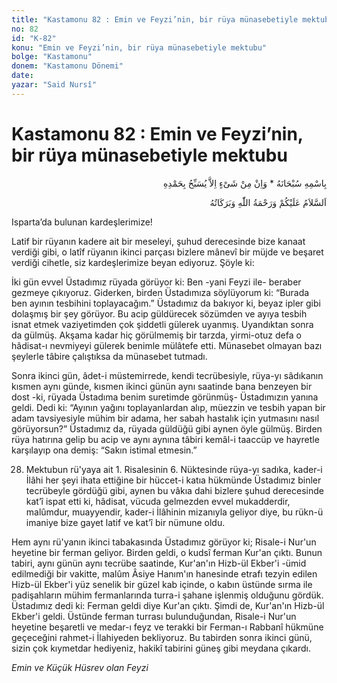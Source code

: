 ```yaml
---
title: "Kastamonu 82 : Emin ve Feyzi’nin, bir rüya münasebetiyle mektubu"
no: 82
id: "K-82"
konu: "Emin ve Feyzi’nin, bir rüya münasebetiyle mektubu"
bolge: "Kastamonu"
donem: "Kastamonu Dönemi"
date: 
yazar: "Said Nursî"
---
```


# Kastamonu 82 : Emin ve Feyzi’nin, bir rüya münasebetiyle mektubu

<p class="arabic" dir="rtl" title="Meal: “Subhân Allah’ın adıyla” * “Hiçbir şey yoktur ki O'nu hamd ile tesbih etmesin” [İsrâ 17:44]">بِاسْمِهِ سُبْحَانَهُ * وَاِنْ مِنْ شَىْءٍ اِلاَّ يُسَبِّحُ بِحَمْدِهِ</p>

<p class="arabic" dir="rtl" title="Meal: “Allah’ın selâmı, rahmeti ve bereketleri, üzerinize olsun.”">اَلسَّلاَمُ عَلَيْكُمْ وَرَحْمَةُ اللّٰهِ وَبَرَكَاتُهُ</p>

Isparta’da bulunan kardeşlerimize!

Latif bir rüyanın kadere ait bir meseleyi, şuhud derecesinde bize kanaat verdiği gibi, o latîf rüyanın ikinci parçası bizlere mânevî bir müjde ve beşaret verdiği cihetle, siz kardeşlerimize beyan ediyoruz. Şöyle ki:

İki gün evvel Üstadımız rüyada görüyor ki: Ben -yani Feyzi ile- beraber gezmeye çıkıyoruz. Giderken, birden Üstadımıza söylüyorum ki: “Burada ben ayının tesbihini toplayacağım.” Üstadımız da bakıyor ki, beyaz ipler gibi dolaşmış bir şey görüyor. Bu acip güldürecek sözümden ve ayıya tesbih isnat etmek vaziyetimden çok şiddetli gülerek uyanmış. Uyandıktan sonra da gülmüş. Akşama kadar hiç görülmemiş bir tarzda, yirmi-otuz defa o hâdisat-ı nevmiyeyi gülerek benimle mülâtefe etti. Münasebet olmayan bazı şeylerle tâbire çalıştıksa da münasebet tutmadı.

Sonra ikinci gün, âdet-i müstemirrede, kendi tecrübesiyle, rüya-yı sâdıkanın kısmen aynı günde, kısmen ikinci günün aynı saatinde bana benzeyen bir dost -ki, rüyada Üstadıma benim suretimde görünmüş- Üstadımızın yanına geldi. Dedi ki: “Ayının yağını toplayanlardan alıp, müezzin ve tesbih yapan bir adam tavsiyesiyle mühim bir adama, her sabah hastalık için yutmasını nasıl görüyorsun?” Üstadımız da, rüyada güldüğü gibi aynen öyle gülmüş. Birden rüya hatırına gelip bu acip ve aynı aynına tâbiri kemâl-i taaccüp ve hayretle karşılayıp ona demiş: “Sakın istimal etmesin.”

28. Mektubun rü'yaya ait 1. Risalesinin 6. Nüktesinde rüya-yı sadıka, kader-i İlâhi her şeyi ihata ettiğine bir hüccet-i katıa hükmünde Üstadımız binler tecrübeyle gördüğü gibi, aynen bu vâkıa dahi bizlere şuhud derecesinde kat’î ispat etti ki, hâdisat, vücuda gelmezden evvel mukadderdir, malûmdur, muayyendir, kader-i İlâhinin mizanıyla geliyor diye, bu rükn-ü imaniye bize gayet latif ve kat’î bir nümune oldu.

Hem aynı rü'yanın ikinci tabakasında Üstadımız görüyor ki; Risale-i Nur'un heyetine bir ferman geliyor. Birden geldi, o kudsî ferman Kur'an çıktı. Bunun tabiri, aynı günün aynı tecrübe saatinde, Kur'an'ın Hizb-ül Ekber'i -ümid edilmediği bir vakitte, malûm Âsiye Hanım'ın hanesinde etrafı tezyin edilen Hizb-ül Ekber'i yüz senelik bir güzel kab içinde, o kabın üstünde sırma ile padişahların mühim fermanlarında turra-i şahane işlenmiş olduğunu gördük. Üstadımız dedi ki: Ferman geldi diye Kur'an çıktı. Şimdi de, Kur'an'ın Hizb-ül Ekber'i geldi. Üstünde ferman turrası bulunduğundan, Risale-i Nur'un heyetine beşaretli ve medar-ı feyz ve terakki bir Ferman-ı Rabbanî hükmüne geçeceğini rahmet-i İlahiyeden bekliyoruz. Bu tabirden sonra ikinci günü, sizin çok kıymetdar hediyeniz, hakikî tabirini güneş gibi meydana çıkardı.

*Emin ve Küçük Hüsrev olan Feyzi*

